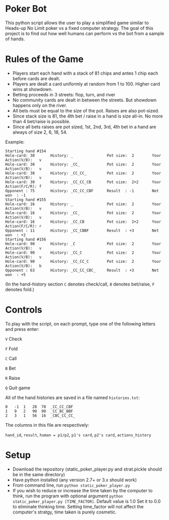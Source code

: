 # Poker Bot
This python script allows the user to play a simplified game similar to Heads-up No Limit poker vs a fixed computer strategy. The goal of this project is to find out how well humans can perform vs the bot from a sample of hands.

# Rules of the Game
- Players start each hand with a stack of 81 chips and antes 1 chip each before cards are dealt.
- Players are dealt a card uniformly at random from 1 to 100. Higher card wins at showdown.
- Betting proceeds in 3 streets: flop, turn, and river
- No community cards are dealt in between the streets. But showdown happens only on the river.
- All bets must be equal to the size of the pot. Raises are also pot-sized.
- Since stack size is 81, the 4th bet / raise in a hand is size all-in. No more than 4 bet/raise is possible.
- Since all bets raises are pot sized, 1st, 2nd, 3rd, 4th bet in a hand are always of size 2, 6, 18, 54.

Example:

    Starting hand #154
    Hole-card: 30       History: _               Pot size:  2        Your Action(V/B):   v
    Hole-card: 30       History: _CC_            Pot size:  2        Your Action(V/B):   v
    Hole-card: 30       History: _CC_CC_         Pot size:  2        Your Action(V/B):   v
    Hole-card: 30       History: _CC_CC_CB       Pot size:  2+2      Your Action(F/C/R): f
    Opponent : 75       History: _CC_CC_CBF      Result  : -1        Net won  : -1       
    Starting hand #155
    Hole-card: 16       History: _               Pot size:  2        Your Action(V/B):   v
    Hole-card: 16       History: _CC_            Pot size:  2        Your Action(V/B):   v
    Hole-card: 16       History: _CC_CB          Pot size:  2+2      Your Action(F/C/R): r
    Opponent : 11       History: _CC_CBBF        Result  : +3        Net won  : +2       
    Starting hand #156
    Hole-card: 90       History: _C              Pot size:  2        Your Action(V/B):   v
    Hole-card: 90       History: _CC_C           Pot size:  2        Your Action(V/B):   v
    Hole-card: 90       History: _CC_CC_C        Pot size:  2        Your Action(V/B):   b
    Opponent : 63       History: _CC_CC_CBC_     Result  : +3        Net won  : +5

(In the hand-history section `C` denotes check/call, `B` denotes bet/raise, `F` denotes fold.)

# Controls
To play with the script, on each prompt, type one of the following letters and press enter:

``V`` Check

``F`` Fold

``C`` Call

``B`` Bet

``R`` Raise

``Q`` Quit game

All of the hand histories are saved in a file named `histories.txt`:

    0	-1	1	28	78	_CC_CC_CBF
    1	9	2	90	90	_CC_BC_BBF
    2	3	1	56	16	_CBC_CC_CC_

The columns in this file are respectively:

`hand_id`, `result`, `human = p1/p2`, `p1's card`, `p2's card`, `actions_history`

# Setup
- Download the repository (static_poker_player.py and strat.pickle should be in the same directory)
- Have python installed (any version 2.7+ or 3.x should work)
- From command line, run ``python static_poker_player.py``
- If you wish to reduce or increase the time taken by the computer to think, run the program with optional argument
``python static_poker_player.py [TIME_FACTOR]``. Default value is 1.0 Set it to 0.0 to eliminate thinking time. Setting time_factor will not affect the computer's stratgy, time taken is purely cosmetic.

